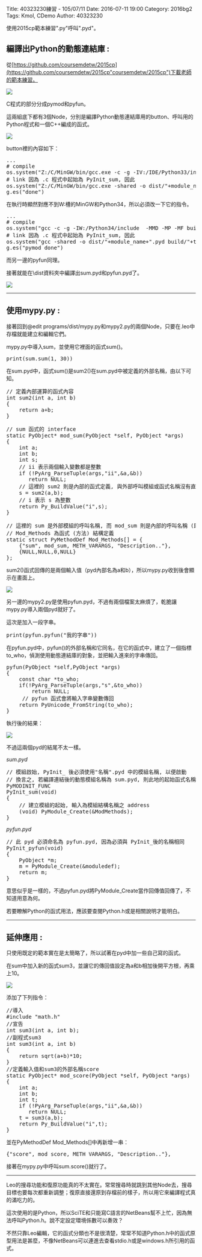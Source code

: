 Title: 40323230練習 - 105/07/11
Date: 2016-07-11 19:00
Category: 2016bg2
Tags: Kmol, CDemo
Author: 40323230


使用2015cp範本練習".py"呼叫".pyd"。

<!-- PELICAN_END_SUMMARY -->

<h2>編譯出Python的動態連結庫 :</h2>

從[https://github.com/coursemdetw/2015cp](https://github.com/coursemdetw/2015cp"coursemdetw/2015cp")下載老師的範本練習。

![](https://raw.githubusercontent.com/coursemdetw/project_site_files/gh-pages/files/2016spring/g2/Python_solvespace/0710_01.jpg)

C程式的部分分成pymod和pyfun。

這兩組底下都有3個Node，分別是編譯Python動態連結庫用的button、呼叫用的Python程式和一個C++編成的函式。

![](https://raw.githubusercontent.com/coursemdetw/project_site_files/gh-pages/files/2016spring/g2/Python_solvespace/0710_02.jpg)

button裡的內容如下：

<pre class="brush: python">
...
# compile
os.system("Z:/C/MinGW/bin/gcc.exe -c -g -IV:/IDE/Python33/include  -MMD -MP -MF build/"+target_name+".o.d -o build/"+target_name+".o "+filename)
# link 因為 .c 程式中起始為 PyInit_sum, 因此
os.system("Z:/C/MinGW/bin/gcc.exe -shared -o dist/"+module_name+".pyd build/"+target_name+".o V:/IDE/Python33/libs/libpython33.a")
g.es("done")
</pre>

在執行時顯然對應不到W:槽的MinGW和Python34，所以必須改一下它的指令。

<pre class="brush: python">
...
# compile
os.system("gcc -c -g -IW:/Python34/include  -MMD -MP -MF build/"+target_name+".o.d -o build/"+target_name+".o "+filename)
# link 因為 .c 程式中起始為 PyInit_sum, 因此
os.system("gcc -shared -o dist/"+module_name+".pyd build/"+target_name+".o W:/Python34/libs/python34.lib")
g.es("pymod done")
</pre>

而另一邊的pyfun同理。

接著就能在\dist資料夾中編譯出sum.pyd和pyfun.pyd了。

![](https://raw.githubusercontent.com/coursemdetw/project_site_files/gh-pages/files/2016spring/g2/Python_solvespace/0710_03.jpg)

<hr>

<h2>使用mypy.py :</h2>

接著回到@edit programs/dist/mypy.py和mypy2.py的兩個Node，只要在.leo中存檔就能建立和編輯它們。

mypy.py中導入sum，並使用它裡面的函式sum()。

<pre class="brush: python">
print(sum.sum(1, 30))
</pre>

在sum.pyd中，函式sum()是sum2()在sum.pyd中被定義的外部名稱，由以下可知。

<pre class="brush: c">
// 定義內部運算的函式內容
int sum2(int a, int b)
{
    return a+b;
}

// sum 函式的 interface
static PyObject* mod_sum(PyObject *self, PyObject *args)
{
    int a;
    int b;
    int s;
    // ii 表示兩個輸入變數都是整數
    if (!PyArg_ParseTuple(args,"ii",&a,&b))
       return NULL;
    // 這裡的 sum2 則是內部的函式定義, 與外部呼叫模組或函式名稱沒有直接關係
    s = sum2(a,b);
    // i 表示 s 為整數
    return Py_BuildValue("i",s);
}

// 這裡的 sum 是外部模組的呼叫名稱, 而 mod_sum 則是內部的呼叫名稱 (即 interface function)
// Mod_Methods 為函式 (方法) 結構定義
static struct PyMethodDef Mod_Methods[] = {
    {"sum", mod_sum, METH_VARARGS, "Description.."},
    {NULL,NULL,0,NULL}
};
</pre>

sum2()函式回傳的是兩個輸入值（pyd內部名為a和b），所以mypy.py收到後會顯示在畫面上。

![](https://raw.githubusercontent.com/coursemdetw/project_site_files/gh-pages/files/2016spring/g2/Python_solvespace/0710_04.jpg)

另一邊的mypy2.py是使用pyfun.pyd，不過有兩個檔案太麻煩了，乾脆讓mypy.py導入兩個pyd就好了。

這次是加入一段字串。

<pre class="brush: python">
print(pyfun.pyfun("我的字串"))
</pre>

在pyfun.pyd中，pyfun()的外部名稱和它同名，在它的函式中，建立了一個指標to_who，偵測使用動態連結庫的對象，並把輸入進來的字串傳回。

<pre class="brush: c">
pyfun(PyObject *self,PyObject *args)
{
	const char *to_who;
	if(!PyArg_ParseTuple(args,"s",&to_who))
		return NULL;
	 // pyfun 函式會將輸入字串變數傳回
	return PyUnicode_FromString(to_who);
}
</pre>

執行後的結果：

![](https://raw.githubusercontent.com/coursemdetw/project_site_files/gh-pages/files/2016spring/g2/Python_solvespace/0710_05.jpg)

不過這兩個pyd的結尾不太一樣。

*sum.pyd*

<pre class="brush: c">
// 模組啟始, PyInit_ 後必須使用"名稱".pyd 中的模組名稱, 以便啟動
// 換言之, 若編譯連結後的動態模組名稱為 sum.pyd, 則此地的起始函式名稱必須為 PyInit_sum
PyMODINIT_FUNC
PyInit_sum(void)
{
    // 建立模組的起始, 輸入為模組結構名稱之 address
    (void) PyModule_Create(&ModMethods);
}
</pre>

*pyfun.pyd*

<pre class="brush: c">
// 此 pyd 必須命名為 pyfun.pyd, 因為必須與 PyInit_後的名稱相同
PyInit_pyfun(void)
{
	PyObject *m;
	m = PyModule_Create(&moduledef);
	return m;
}
</pre>

意思似乎是一樣的，不過pyfun.pyd將PyModule_Create當作回傳值回傳了，不知道用意為何。

若要瞭解Python的函式用法，應該要查閱Python.h或是相關說明才能明白。

<hr>

<h2>延伸應用 :</h2>

只使用既定的範本實在是太簡略了，所以試著在pyd中加一些自己寫的函式。

在sum中加入新的函式sum3，並讓它的傳回值設定為a和b相加後開平方根，再乘上10。

![](https://raw.githubusercontent.com/coursemdetw/project_site_files/gh-pages/files/2016spring/g2/Python_solvespace/0710_06.jpg)

添加了下列指令：

<pre class="brush: c">
//導入
#include "math.h"
//宣告
int sum3(int a, int b);
//副程式sum3
int sum3(int a, int b)
{
    return sqrt(a+b)*10;
}
//定義輸入值和sum3的外部名稱score
static PyObject* mod_score(PyObject *self, PyObject *args)
{
    int a;
    int b;
    int t;
    if (!PyArg_ParseTuple(args,"ii",&a,&b))
       return NULL;
    t = sum3(a,b);
    return Py_BuildValue("i",t);
}
</pre>

並在PyMethodDef Mod_Methods[]中再新增一串：

<pre class="brush: c">
{"score", mod_score, METH_VARARGS, "Description.."},
</pre>

接著在mypy.py中呼叫sum.score()就行了。

<hr>

Leo的搜尋功能和復原功能真的不太實在。常常搜尋時就跳到其他Node去，搜尋目標也要每次都重新調整；復原直接還原到存檔前的樣子，所以用它來編譯程式真的滿吃力的。

這次使用的是Python，所以SciTE和只能寫C語言的NetBeans幫不上忙，因為無法呼叫Python.h。說不定設定環境係數可以奏效？

不然只靠Leo編輯，它的函式分類也不是很清楚，常常不知道Python.h中的函式原型用法是甚麼，不像NetBeans可以連進去查看stdio.h或是windows.h所引用的函式。